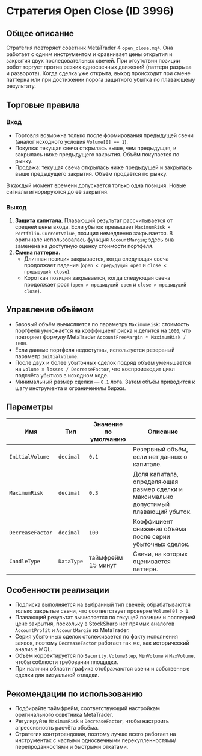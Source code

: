 # Стратегия Open Close (ID 3996)

## Общее описание
Стратегия повторяет советник MetaTrader 4 `open_close.mq4`. Она работает с одним инструментом и сравнивает цены открытия и закрытия двух последовательных свечей. При отсутствии позиции робот торгует против резких одноcвечных движений (паттерн разрыва и разворота). Когда сделка уже открыта, выход происходит при смене паттерна или при достижении порога защитного убытка по плавающему результату.

## Торговые правила
### Вход
- Торговля возможна только после формирования предыдущей свечи (аналог исходного условия `Volume[0] == 1`).
- Покупка: текущая свеча открылась выше, чем предыдущая, и закрылась ниже предыдущего закрытия. Объём покупается по рынку.
- Продажа: текущая свеча открылась ниже предыдущей и закрылась выше предыдущего закрытия. Объём продаётся по рынку.

В каждый момент времени допускается только одна позиция. Новые сигналы игнорируются до её закрытия.

### Выход
1. **Защита капитала.** Плавающий результат рассчитывается от средней цены входа. Если убыток превышает `MaximumRisk × Portfolio.CurrentValue`, позиция немедленно закрывается. В оригинале использовалась функция `AccountMargin`; здесь она заменена на доступную оценку стоимости портфеля.
2. **Смена паттерна.**
   - Длинная позиция закрывается, когда следующая свеча продолжает падение (`open < предыдущий open` и `close < предыдущий close`).
   - Короткая позиция закрывается, когда следующая свеча продолжает рост (`open > предыдущий open` и `close > предыдущий close`).

## Управление объёмом
- Базовый объём вычисляется по параметру `MaximumRisk`: стоимость портфеля умножается на коэффициент риска и делится на `1000`, что повторяет формулу MetaTrader `AccountFreeMargin * MaximumRisk / 1000`.
- Если данные портфеля недоступны, используется резервный параметр `InitialVolume`.
- После двух и более убыточных сделок подряд объём уменьшается на `volume × losses / DecreaseFactor`, что воспроизводит цикл подсчёта убытков в исходном коде.
- Минимальный размер сделки — `0.1` лота. Затем объём приводится к шагу инструмента и ограничениям биржи.

## Параметры
| Имя | Тип | Значение по умолчанию | Описание |
| --- | --- | --- | --- |
| `InitialVolume` | `decimal` | `0.1` | Резервный объём, если нет данных о капитале. |
| `MaximumRisk` | `decimal` | `0.3` | Доля капитала, определяющая размер сделки и максимально допустимый плавающий убыток. |
| `DecreaseFactor` | `decimal` | `100` | Коэффициент снижения объёма после серии убыточных сделок. |
| `CandleType` | `DataType` | таймфрейм 15 минут | Свечи, на которых оценивается паттерн. |

## Особенности реализации
- Подписка выполняется на выбранный тип свечей; обрабатываются только закрытые свечи, что соответствует проверке `Volume[0] > 1`.
- Плавающий результат вычисляется по текущей позиции и последней цене закрытия, поскольку в StockSharp нет прямых аналогов `AccountProfit` и `AccountMargin` из MetaTrader.
- Серия убыточных сделок отслеживается по факту исполнения заявок, поэтому `DecreaseFactor` работает так же, как исторический анализ в MQL.
- Объём корректируется по `Security.VolumeStep`, `MinVolume` и `MaxVolume`, чтобы соблюсти требования площадки.
- При наличии области графика отображаются свечи и собственные сделки для визуальной отладки.

## Рекомендации по использованию
- Подбирайте таймфрейм, соответствующий настройкам оригинального советника MetaTrader.
- Регулируйте `MaximumRisk` и `DecreaseFactor`, чтобы настроить агрессивность расчёта объёма.
- Стратегия контртрендовая, поэтому лучше всего работает на инструментах с частыми одноcвечными перекупленностями/перепроданностями и быстрыми откатами.
